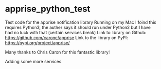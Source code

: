 # apprise_python_test
Test code for the apprise notification library
Running on my Mac I foind this requires Python3, the auther says it should run under Python2 but I have had no luck with that (certain services break)
Link to library on Github: https://github.com/caronc/apprise
Link to the library on PyPI: https://pypi.org/project/apprise/

Many thanks to Chris Caron for this fantastic library!

Adding some more services


